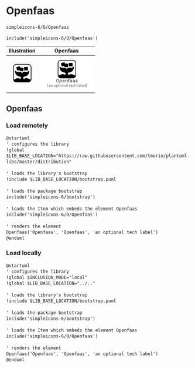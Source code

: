 # Openfaas


```text
simpleicons-6/O/Openfaas
```

```text
include('simpleicons-6/O/Openfaas')
```



| Illustration | Openfaas |
| :---: | :---: |
| ![illustration for Illustration](../../simpleicons-6/O/Openfaas.png) | ![illustration for Openfaas](../../simpleicons-6/O/Openfaas.Local.png) |




## Openfaas

### Load remotely
```plantuml
@startuml
' configures the library
!global $LIB_BASE_LOCATION="https://raw.githubusercontent.com/tmorin/plantuml-libs/master/distribution"

' loads the library's bootstrap
!include $LIB_BASE_LOCATION/bootstrap.puml

' loads the package bootstrap
include('simpleicons-6/bootstrap')

' loads the Item which embeds the element Openfaas
include('simpleicons-6/O/Openfaas')

' renders the element
Openfaas('Openfaas', 'Openfaas', 'an optional tech label')
@enduml
```

### Load locally
```plantuml
@startuml
' configures the library
!global $INCLUSION_MODE="local"
!global $LIB_BASE_LOCATION="../.."

' loads the library's bootstrap
!include $LIB_BASE_LOCATION/bootstrap.puml

' loads the package bootstrap
include('simpleicons-6/bootstrap')

' loads the Item which embeds the element Openfaas
include('simpleicons-6/O/Openfaas')

' renders the element
Openfaas('Openfaas', 'Openfaas', 'an optional tech label')
@enduml
```

